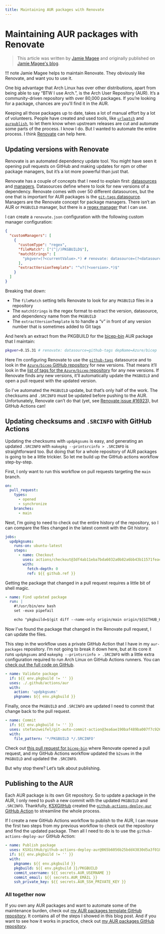 ```yaml
---
title: Maintaining AUR packages with Renovate
---
```


<!-- hide table of contents in navigation sidebar -->
<style>
.md-nav--primary .md-nav__link[for=__toc] ~ .md-nav {
    display: none;
}
</style>

# Maintaining AUR packages with Renovate

> This article was written by [Jamie Magee](https://github.com/JamieMagee) and originally published on [Jamie Magee's blog](https://jamiemagee.co.uk/blog/maintaining-aur-packages-with-renovate/).

<!-- prettier-ignore -->
!!! note
    Jamie Magee helps to maintain Renovate.
    They obviously like Renovate, and want you to use it.

One big advantage that Arch Linux has over other distributions, apart from being able to say “BTW I use Arch.”, is the Arch User Repository (AUR).
It’s a community-driven repository with over 80,000 packages.
If you’re looking for a package, chances are you'll find it in the AUR.

Keeping all those packages up to date, takes a lot of manual effort by a lot of volunteers.
People have created and used tools, like [`urlwatch`](https://github.com/thp/urlwatch) and [`aurpublish`](https://github.com/eli-schwartz/aurpublish), to let them know when upstream releases are cut and automate some parts of the process.
I know I do.
But I wanted to automate the entire process.
I think [Renovate](https://github.com/renovatebot/renovate/) can help here.

## Updating versions with Renovate

Renovate is an automated dependency update tool.
You might have seen it opening pull requests on GitHub and making updates for npm or other package managers, but it’s a lot more powerful than just that.

Renovate has a couple of concepts that I need to explain first: [datasources](../modules/datasource/index.md) and [managers](../modules/manager/index.md).
Datasources define where to look for new versions of a dependency.
Renovate comes with over 50 different datasources, but the one that is important for AUR packages is the [`git-tags` datasource](https://docs.renovatebot.com/modules/datasource/#git-tags-datasource).
Managers are the Renovate concept for package managers.
There isn’t an AUR or `PKGBUILD` manager, but there is a [regex manager](https://docs.renovatebot.com/modules/manager/regex/) that I can use.

I can create a `renovate.json` configuration with the following custom manager configuration:

```json
{
  "customManagers": [
    {
      "customType": "regex",
      "fileMatch": ["(^|/)PKGBUILD$"],
      "matchStrings": [
        "pkgver=(?<currentValue>.*) # renovate: datasource=(?<datasource>.*) depName=(?<depName>.*)"
      ],
      "extractVersionTemplate": "^v?(?<version>.*)$"
    }
  ]
}
```

Breaking that down:

- The `fileMatch` setting tells Renovate to look for any `PKGBUILD` files in a repository
- The `matchStrings` is the regex format to extract the version, datasource, and dependency name from the `PKGBUILD`
- The `extractVersionTemplate` is to handle a “v” in front of any version number that is sometimes added to Git tags

And here’s an extract from the PKGBUILD for the [bicep-bin](https://aur.archlinux.org/packages/bicep-bin) AUR package that I maintain:

```bash
pkgver=0.15.31 # renovate: datasource=github-tags depName=Azure/bicep
```

Here I’m configuring Renovate to use the [`github-tags`](https://docs.renovatebot.com/modules/datasource/github-tags/) datasource and to look in the [`Azure/bicep` GitHub repository](https://github.com/Azure/bicep) for new versions.
That means it’ll look in the [list of tags for the `Azure/bicep` repository](https://github.com/Azure/bicep/tags) for any new versions.
If Renovate finds any new versions, it’ll automatically update the `PKGBUILD` and open a pull request with the updated version.

So I’ve automated the `PKGBUILD` update, but that’s only half of the work.
The checksums and `.SRCINFO` must be updated before pushing to the AUR.
Unfortunately, Renovate can’t do that (yet, see [Renovate issue #16923](https://github.com/renovatebot/renovate/issues/16923)), but GitHub Actions can!

## Updating checksums and `.SRCINFO` with GitHub Actions

Updating the checksums with `updpkgsums` is easy, and generating an updated `.SRCINFO` with `makepkg --printsrcinfo > .SRCINFO` is straightforward too.
But doing that for a whole repository of AUR packages is going to be a little trickier.
So let me build up the GitHub actions workflow step-by-step.

First, I only want to run this workflow on pull requests targeting the `main` branch.

```yaml
on:
  pull_request:
    types:
      - opened
      - synchronize
    branches:
      - main
```

Next, I’m going to need to check out the entire history of the repository, so I can compare the files changed in the latest commit with the Git history.

```yaml
jobs:
  updpkgsums:
    runs-on: ubuntu-latest
    steps:
      - name: Checkout
        uses: actions/checkout@3df4ab11eba7bda6032a0b82a6bb43b11571feac # v4.0.0
        with:
          fetch-depth: 0
          ref: ${{ github.ref }}
```

Getting the package that changed in a pull request requires a little bit of shell magic.

```yaml
- name: Find updated package
  run: |
    #!/usr/bin/env bash
    set -euxo pipefail

    echo "pkgbuild=$(git diff --name-only origin/main origin/${GITHUB_HEAD_REF} "*PKGBUILD" | head -1 | xargs dirname)" >> $GITHUB_ENV
```

Now I’ve found the package that changed in the Renovate pull request, I can update the files.

This step in the workflow uses a private GitHub Action that I have in my `aur-packages` repository.
I’m not going to break it down here, but at its core it runs `updpkgsums` and `makepkg --printsrcinfo > .SRCINFO` with a little extra configuration required to run Arch Linux on GitHub Actions runners.
You can [check out the full code on GitHub](https://github.com/JamieMagee/aur-packages/tree/main/.github/actions/aur).

```yaml
- name: Validate package
  if: ${{ env.pkgbuild != '' }}
  uses: ./.github/actions/aur
  with:
    action: 'updpkgsums'
    pkgname: ${{ env.pkgbuild }}
```

Finally, once the `PKGBUILD` and `.SRCINFO` are updated I need to commit that change back to the pull request.

```yaml
- name: Commit
  if: ${{ env.pkgbuild != '' }}
  uses: stefanzweifel/git-auto-commit-action@3ea6ae190baf489ba007f7c92608f33ce20ef04a # v4.16.0
  with:
    file_pattern: '*/PKGBUILD */.SRCINFO'
```

Check out [this pull request for `bicep-bin`](https://github.com/JamieMagee/aur-packages/pull/62) where Renovate opened a pull request, and my GitHub Actions workflow updated the `b2sums` in the `PKGBUILD` and updated the `.SRCINFO`.

But why stop there?
Let’s talk about publishing.

## Publishing to the AUR

Each AUR package is its own Git repository.
So to update a package in the AUR, I only need to push a new commit with the updated `PKGBUILD` and `.SRCINFO`.
Thankfully, [KSXGitHub](https://github.com/KSXGitHub) created the [`github-actions-deploy-aur` GitHub Action](https://github.com/KSXGitHub/github-actions-deploy-aur) to streamline the whole process.

If I create a new GitHub Actions workflow to publish to the AUR, I can reuse the first two steps from my previous workflow to check out the repository and find the updated package.
Then all I need to do is to use the `github-actions-deploy-aur` GitHub Action:

```yaml
- name: Publish package
  uses: KSXGitHub/github-actions-deploy-aur@065b6056b25bdd43830d5a3f01899d0ff7169819 # v2.6.0
  if: ${{ env.pkgbuild != '' }}
  with:
    pkgname: ${{ env.pkgbuild }}
    pkgbuild: ${{ env.pkgbuild }}/PKGBUILD
    commit_username: ${{ secrets.AUR_USERNAME }}
    commit_email: ${{ secrets.AUR_EMAIL }}
    ssh_private_key: ${{ secrets.AUR_SSH_PRIVATE_KEY }}
```

### All together now

If you own any AUR packages and want to automate some of the maintenance burden, check out [my AUR packages template GitHub repository](https://github.com/JamieMagee/aur-packages-template/).
It contains all of the steps I showed in this blog post.
And if you want to see how it works in practice, check out [my AUR packages GitHub repository](https://github.com/JamieMagee/aur-packages).
